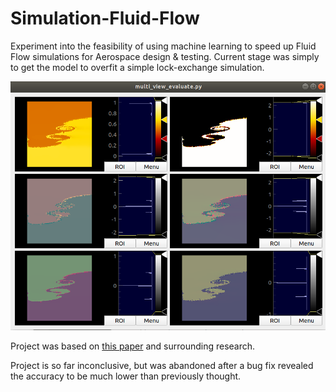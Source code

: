 # Simulation-Fluid-Flow
Experiment into the feasibility of using machine learning to speed up Fluid Flow simulations for Aerospace design & testing. Current stage was simply to get the model to overfit a simple lock-exchange simulation. 

![Side-by-side comparison of predicted vs actual velocity, acceleration, and pressure.](3%20comparison.png)

Project was based on [this paper](https://arxiv.org/pdf/1905.11075.pdf) and surrounding research. 

Project is so far inconclusive, but was abandoned after a bug fix revealed the accuracy to be much lower than previously thought. 
